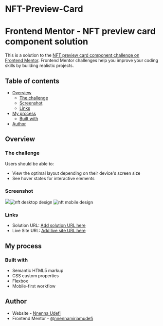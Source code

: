 # NFT-Preview-Card
# Frontend Mentor - NFT preview card component solution

This is a solution to the [NFT preview card component challenge on Frontend Mentor](https://www.frontendmentor.io/challenges/nft-preview-card-component-SbdUL_w0U). Frontend Mentor challenges help you improve your coding skills by building realistic projects. 

## Table of contents

- [Overview](#overview)
  - [The challenge](#the-challenge)
  - [Screenshot](#screenshot)
  - [Links](#links)
- [My process](#my-process)
  - [Built with](#built-with)
- [Author](#author)




## Overview

### The challenge

Users should be able to:

- View the optimal layout depending on their device's screen size
- See hover states for interactive elements

### Screenshot

![](./screenshot.jpg)![nft desktop design](https://user-images.githubusercontent.com/68693000/147678902-e7caff7b-f4f0-4eb0-8514-e80f70718555.jpg)
![nft mobile design](https://user-images.githubusercontent.com/68693000/147678915-2425ad45-25ea-4306-a551-c12ca9ee020a.jpg)


### Links

- Solution URL: [Add solution URL here](https://github.com/Nnenna-udefi/NFT-Preview-Card.git)
- Live Site URL: [Add live site URL here](nft-preview-card-gvgibtv2y-nnenna-udefi.vercel.app)

## My process

### Built with

- Semantic HTML5 markup
- CSS custom properties
- Flexbox
- Mobile-first workflow



## Author

- Website - [Nnenna Udefi](https://github.com/Nnenna-udefi)
- Frontend Mentor - [@nnennamiriamudefi](https://www.frontendmentor.io/profile/nnenna-udefi)







